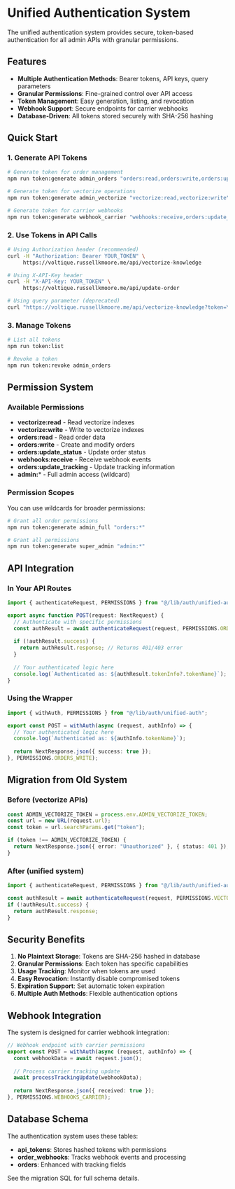 # Unified Authentication System

The unified authentication system provides secure, token-based authentication for all admin APIs with granular permissions.

## Features

- **Multiple Authentication Methods**: Bearer tokens, API keys, query parameters
- **Granular Permissions**: Fine-grained control over API access
- **Token Management**: Easy generation, listing, and revocation
- **Webhook Support**: Secure endpoints for carrier webhooks
- **Database-Driven**: All tokens stored securely with SHA-256 hashing

## Quick Start

### 1. Generate API Tokens

```bash
# Generate token for order management
npm run token:generate admin_orders "orders:read,orders:write,orders:update_status"

# Generate token for vectorize operations  
npm run token:generate admin_vectorize "vectorize:read,vectorize:write"

# Generate token for carrier webhooks
npm run token:generate webhook_carrier "webhooks:receive,orders:update_tracking"
```

### 2. Use Tokens in API Calls

```bash
# Using Authorization header (recommended)
curl -H "Authorization: Bearer YOUR_TOKEN" \
     https://voltique.russellkmoore.me/api/vectorize-knowledge

# Using X-API-Key header
curl -H "X-API-Key: YOUR_TOKEN" \
     https://voltique.russellkmoore.me/api/update-order

# Using query parameter (deprecated)
curl "https://voltique.russellkmoore.me/api/vectorize-knowledge?token=YOUR_TOKEN"
```

### 3. Manage Tokens

```bash
# List all tokens
npm run token:list

# Revoke a token
npm run token:revoke admin_orders
```

## Permission System

### Available Permissions

- **vectorize:read** - Read vectorize indexes
- **vectorize:write** - Write to vectorize indexes  
- **orders:read** - Read order data
- **orders:write** - Create and modify orders
- **orders:update_status** - Update order status
- **webhooks:receive** - Receive webhook events
- **orders:update_tracking** - Update tracking information
- **admin:*** - Full admin access (wildcard)

### Permission Scopes

You can use wildcards for broader permissions:

```bash
# Grant all order permissions
npm run token:generate admin_full "orders:*"

# Grant all permissions
npm run token:generate super_admin "admin:*"
```

## API Integration

### In Your API Routes

```typescript
import { authenticateRequest, PERMISSIONS } from "@/lib/auth/unified-auth";

export async function POST(request: NextRequest) {
  // Authenticate with specific permissions
  const authResult = await authenticateRequest(request, PERMISSIONS.ORDERS_UPDATE);
  
  if (!authResult.success) {
    return authResult.response; // Returns 401/403 error
  }
  
  // Your authenticated logic here
  console.log(`Authenticated as: ${authResult.tokenInfo?.tokenName}`);
}
```

### Using the Wrapper

```typescript
import { withAuth, PERMISSIONS } from "@/lib/auth/unified-auth";

export const POST = withAuth(async (request, authInfo) => {
  // Your authenticated logic here
  console.log(`Authenticated as: ${authInfo.tokenName}`);
  
  return NextResponse.json({ success: true });
}, PERMISSIONS.ORDERS_WRITE);
```

## Migration from Old System

### Before (vectorize APIs)
```typescript
const ADMIN_VECTORIZE_TOKEN = process.env.ADMIN_VECTORIZE_TOKEN;
const url = new URL(request.url);
const token = url.searchParams.get("token");

if (token !== ADMIN_VECTORIZE_TOKEN) {
  return NextResponse.json({ error: "Unauthorized" }, { status: 401 });
}
```

### After (unified system)
```typescript
import { authenticateRequest, PERMISSIONS } from "@/lib/auth/unified-auth";

const authResult = await authenticateRequest(request, PERMISSIONS.VECTORIZE_WRITE);
if (!authResult.success) {
  return authResult.response;
}
```

## Security Benefits

1. **No Plaintext Storage**: Tokens are SHA-256 hashed in database
2. **Granular Permissions**: Each token has specific capabilities
3. **Usage Tracking**: Monitor when tokens are used
4. **Easy Revocation**: Instantly disable compromised tokens
5. **Expiration Support**: Set automatic token expiration
6. **Multiple Auth Methods**: Flexible authentication options

## Webhook Integration

The system is designed for carrier webhook integration:

```typescript
// Webhook endpoint with carrier permissions
export const POST = withAuth(async (request, authInfo) => {
  const webhookData = await request.json();
  
  // Process carrier tracking update
  await processTrackingUpdate(webhookData);
  
  return NextResponse.json({ received: true });
}, PERMISSIONS.WEBHOOKS_CARRIER);
```

## Database Schema

The authentication system uses these tables:

- **api_tokens**: Stores hashed tokens with permissions
- **order_webhooks**: Tracks webhook events and processing
- **orders**: Enhanced with tracking fields

See the migration SQL for full schema details.
